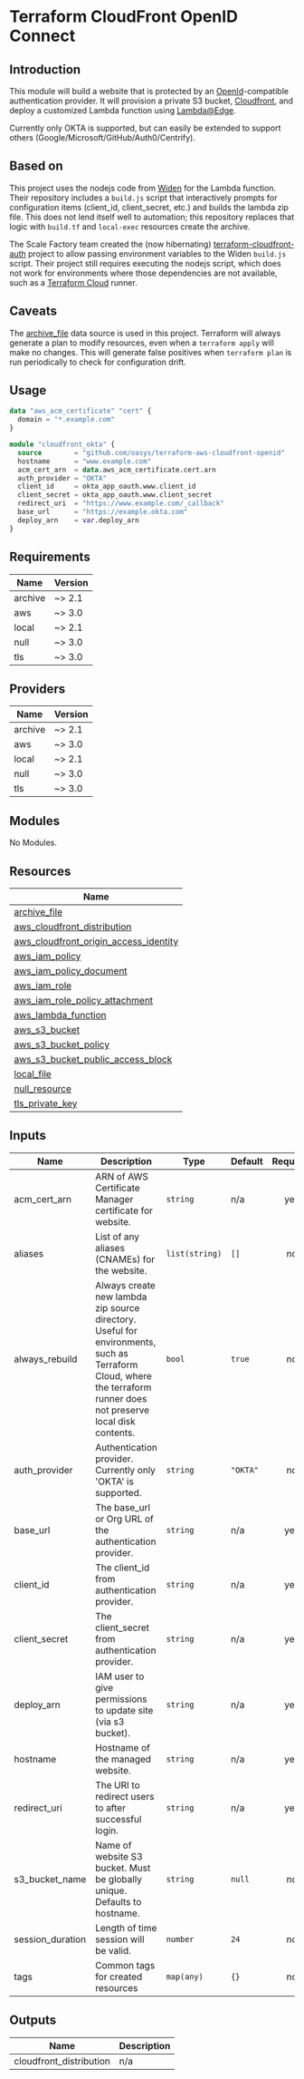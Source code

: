# Terraform CloudFront OpenID Connect

## Introduction

This module will build a website that is protected by an
[OpenId](https://openid.net/what-is-openid/)-compatible
authentication provider.  It will provision a private S3
bucket, [Cloudfront](https://aws.amazon.com/cloudfront/),
and deploy a customized Lambda function using
[Lambda@Edge](https://aws.amazon.com/lambda/edge/).

Currently only OKTA is supported, but can easily be extended
to support others (Google/Microsoft/GitHub/Auth0/Centrify).

## Based on

This project uses the nodejs code from
[Widen](https://github.com/Widen/cloudfront-auth/) for the Lambda
function.  Their repository includes a `build.js` script that
interactively prompts for configuration items (client_id, client_secret,
etc.) and builds the lambda zip file.  This does not lend itself well
to automation; this repository replaces that logic with `build.tf`
and `local-exec` resources create the archive.

The Scale Factory team created the (now hibernating)
[terraform-cloudfront-auth](https://github.com/scalefactory/terraform-cloudfront-auth)
project to allow passing environment variables to the Widen `build.js`
script.  Their project still requires executing the nodejs script,
which does not work for environments where those dependencies are not
available, such as a [Terraform Cloud](https://www.terraform.io/cloud)
runner.

## Caveats

The
[archive_file](https://registry.terraform.io/providers/hashicorp/archive/latest/docs/data-sources/archive_file)
data source is used in this project.  Terraform will always generate
a plan to modify resources, even when a `terraform apply` will make no changes.
This will generate false positives when `terraform plan` is run periodically
to check for configuration drift.

## Usage

```terraform
data "aws_acm_certificate" "cert" {
  domain = "*.example.com"
}

module "cloudfront_okta" {
  source        = "github.com/oasys/terraform-aws-cloudfront-openid"
  hostname      = "www.example.com"
  acm_cert_arn  = data.aws_acm_certificate.cert.arn
  auth_provider = "OKTA"
  client_id     = okta_app_oauth.www.client_id
  client_secret = okta_app_oauth.www.client_secret
  redirect_uri  = "https://www.example.com/_callback"
  base_url      = "https://example.okta.com"
  deploy_arn    = var.deploy_arn
}
```

<!-- markdownlint-disable -->
<!-- BEGINNING OF PRE-COMMIT-TERRAFORM DOCS HOOK -->
## Requirements

| Name | Version |
|------|---------|
| archive | ~> 2.1 |
| aws | ~> 3.0 |
| local | ~> 2.1 |
| null | ~> 3.0 |
| tls | ~> 3.0 |

## Providers

| Name | Version |
|------|---------|
| archive | ~> 2.1 |
| aws | ~> 3.0 |
| local | ~> 2.1 |
| null | ~> 3.0 |
| tls | ~> 3.0 |

## Modules

No Modules.

## Resources

| Name |
|------|
| [archive_file](https://registry.terraform.io/providers/hashicorp/archive/latest/docs/data-sources/file) |
| [aws_cloudfront_distribution](https://registry.terraform.io/providers/hashicorp/aws/latest/docs/resources/cloudfront_distribution) |
| [aws_cloudfront_origin_access_identity](https://registry.terraform.io/providers/hashicorp/aws/latest/docs/resources/cloudfront_origin_access_identity) |
| [aws_iam_policy](https://registry.terraform.io/providers/hashicorp/aws/latest/docs/resources/iam_policy) |
| [aws_iam_policy_document](https://registry.terraform.io/providers/hashicorp/aws/latest/docs/data-sources/iam_policy_document) |
| [aws_iam_role](https://registry.terraform.io/providers/hashicorp/aws/latest/docs/resources/iam_role) |
| [aws_iam_role_policy_attachment](https://registry.terraform.io/providers/hashicorp/aws/latest/docs/resources/iam_role_policy_attachment) |
| [aws_lambda_function](https://registry.terraform.io/providers/hashicorp/aws/latest/docs/resources/lambda_function) |
| [aws_s3_bucket](https://registry.terraform.io/providers/hashicorp/aws/latest/docs/resources/s3_bucket) |
| [aws_s3_bucket_policy](https://registry.terraform.io/providers/hashicorp/aws/latest/docs/resources/s3_bucket_policy) |
| [aws_s3_bucket_public_access_block](https://registry.terraform.io/providers/hashicorp/aws/latest/docs/resources/s3_bucket_public_access_block) |
| [local_file](https://registry.terraform.io/providers/hashicorp/local/latest/docs/resources/file) |
| [null_resource](https://registry.terraform.io/providers/hashicorp/null/latest/docs/resources/resource) |
| [tls_private_key](https://registry.terraform.io/providers/hashicorp/tls/latest/docs/resources/private_key) |

## Inputs

| Name | Description | Type | Default | Required |
|------|-------------|------|---------|:--------:|
| acm\_cert\_arn | ARN of AWS Certificate Manager certificate for website. | `string` | n/a | yes |
| aliases | List of any aliases (CNAMEs) for the website. | `list(string)` | `[]` | no |
| always\_rebuild | Always create new lambda zip source directory.  Useful for environments, such as Terraform Cloud, where the terraform runner does not preserve local disk contents. | `bool` | `true` | no |
| auth\_provider | Authentication provider.  Currently only 'OKTA' is supported. | `string` | `"OKTA"` | no |
| base\_url | The base\_url or Org URL of the authentication provider. | `string` | n/a | yes |
| client\_id | The client\_id from authentication provider. | `string` | n/a | yes |
| client\_secret | The client\_secret from authentication provider. | `string` | n/a | yes |
| deploy\_arn | IAM user to give permissions to update site (via s3 bucket). | `string` | n/a | yes |
| hostname | Hostname of the managed website. | `string` | n/a | yes |
| redirect\_uri | The URI to redirect users to after successful login. | `string` | n/a | yes |
| s3\_bucket\_name | Name of website S3 bucket.  Must be globally unique.  Defaults to hostname. | `string` | `null` | no |
| session\_duration | Length of time session will be valid. | `number` | `24` | no |
| tags | Common tags for created resources | `map(any)` | `{}` | no |

## Outputs

| Name | Description |
|------|-------------|
| cloudfront\_distribution | n/a |
<!-- END OF PRE-COMMIT-TERRAFORM DOCS HOOK -->
<!-- markdownlint-restore -->
